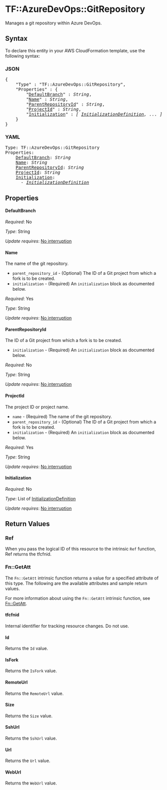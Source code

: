 # TF::AzureDevOps::GitRepository

Manages a git repository within Azure DevOps.

## Syntax

To declare this entity in your AWS CloudFormation template, use the following syntax:

### JSON

<pre>
{
    "Type" : "TF::AzureDevOps::GitRepository",
    "Properties" : {
        "<a href="#defaultbranch" title="DefaultBranch">DefaultBranch</a>" : <i>String</i>,
        "<a href="#name" title="Name">Name</a>" : <i>String</i>,
        "<a href="#parentrepositoryid" title="ParentRepositoryId">ParentRepositoryId</a>" : <i>String</i>,
        "<a href="#projectid" title="ProjectId">ProjectId</a>" : <i>String</i>,
        "<a href="#initialization" title="Initialization">Initialization</a>" : <i>[ <a href="initializationdefinition.md">InitializationDefinition</a>, ... ]</i>
    }
}
</pre>

### YAML

<pre>
Type: TF::AzureDevOps::GitRepository
Properties:
    <a href="#defaultbranch" title="DefaultBranch">DefaultBranch</a>: <i>String</i>
    <a href="#name" title="Name">Name</a>: <i>String</i>
    <a href="#parentrepositoryid" title="ParentRepositoryId">ParentRepositoryId</a>: <i>String</i>
    <a href="#projectid" title="ProjectId">ProjectId</a>: <i>String</i>
    <a href="#initialization" title="Initialization">Initialization</a>: <i>
      - <a href="initializationdefinition.md">InitializationDefinition</a></i>
</pre>

## Properties

#### DefaultBranch

_Required_: No

_Type_: String

_Update requires_: [No interruption](https://docs.aws.amazon.com/AWSCloudFormation/latest/UserGuide/using-cfn-updating-stacks-update-behaviors.html#update-no-interrupt)

#### Name

The name of the git repository.
- `parent_repository_id` - (Optional) The ID of a Git project from which a fork is to be created.
- `initialization` - (Required) An `initialization` block as documented below.

_Required_: Yes

_Type_: String

_Update requires_: [No interruption](https://docs.aws.amazon.com/AWSCloudFormation/latest/UserGuide/using-cfn-updating-stacks-update-behaviors.html#update-no-interrupt)

#### ParentRepositoryId

The ID of a Git project from which a fork is to be created.
- `initialization` - (Required) An `initialization` block as documented below.

_Required_: No

_Type_: String

_Update requires_: [No interruption](https://docs.aws.amazon.com/AWSCloudFormation/latest/UserGuide/using-cfn-updating-stacks-update-behaviors.html#update-no-interrupt)

#### ProjectId

The project ID or project name.
- `name` - (Required) The name of the git repository.
- `parent_repository_id` - (Optional) The ID of a Git project from which a fork is to be created.
- `initialization` - (Required) An `initialization` block as documented below.

_Required_: Yes

_Type_: String

_Update requires_: [No interruption](https://docs.aws.amazon.com/AWSCloudFormation/latest/UserGuide/using-cfn-updating-stacks-update-behaviors.html#update-no-interrupt)

#### Initialization

_Required_: No

_Type_: List of <a href="initializationdefinition.md">InitializationDefinition</a>

_Update requires_: [No interruption](https://docs.aws.amazon.com/AWSCloudFormation/latest/UserGuide/using-cfn-updating-stacks-update-behaviors.html#update-no-interrupt)

## Return Values

### Ref

When you pass the logical ID of this resource to the intrinsic `Ref` function, Ref returns the tfcfnid.

### Fn::GetAtt

The `Fn::GetAtt` intrinsic function returns a value for a specified attribute of this type. The following are the available attributes and sample return values.

For more information about using the `Fn::GetAtt` intrinsic function, see [Fn::GetAtt](https://docs.aws.amazon.com/AWSCloudFormation/latest/UserGuide/intrinsic-function-reference-getatt.html).

#### tfcfnid

Internal identifier for tracking resource changes. Do not use.

#### Id

Returns the <code>Id</code> value.

#### IsFork

Returns the <code>IsFork</code> value.

#### RemoteUrl

Returns the <code>RemoteUrl</code> value.

#### Size

Returns the <code>Size</code> value.

#### SshUrl

Returns the <code>SshUrl</code> value.

#### Url

Returns the <code>Url</code> value.

#### WebUrl

Returns the <code>WebUrl</code> value.

